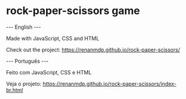 # rock-paper-scissors game

--- English ---

Made with JavaScript, CSS and HTML

Check out the project: https://renanmdp.github.io/rock-paper-scissors/

--- Português ---

Feito com JavaScript, CSS e HTML

Veja o projeto: https://renanmdp.github.io/rock-paper-scissors/index-br.html
